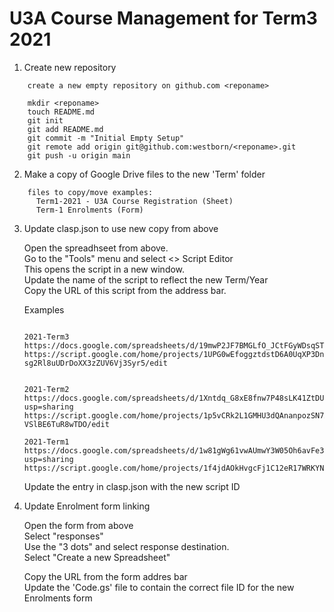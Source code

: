 # U3A Course Management for Term3 2021

1. Create new repository

```
    create a new empty repository on github.com <reponame>

    mkdir <reponame>
    touch README.md
    git init
    git add README.md
    git commit -m "Initial Empty Setup"
    git remote add origin git@github.com:westborn/<reponame>.git
    git push -u origin main
```

2. Make a copy of Google Drive files to the new 'Term' folder

```
    files to copy/move examples:
      Term1-2021 - U3A Course Registration (Sheet)
      Term-1 Enrolments (Form)
```

3.  Update clasp.json to use new copy from above

    Open the spreadhseet from above.  
    Go to the "Tools" menu and select <> Script Editor  
    This opens the script in a new window.  
    Update the name of the script to reflect the new Term/Year  
    Copy the URL of this script from the address bar.

    Examples

    ```

    2021-Term3
    https://docs.google.com/spreadsheets/d/19mwP2JF7BMGLfO_JCtFGyWDsqSTufjeFJIkGuFMOKds/edit#gid=0
    https://script.google.com/home/projects/1UPG0wEfoggztdstD6A0UqXP3DnfZ-sg2Rl8uUDrDoXX3zZUV6Vj3Syr5/edit


    2021-Term2
    https://docs.google.com/spreadsheets/d/1Xntdq_G8xE8fnw7P48sLK41ZtDUjDLVaeX97e1AWoUk/edit?usp=sharing
    https://script.google.com/home/projects/1p5vCRk2L1GMHU3dQAnanpozSN7Amj0SZRJ2oqwgBT-VSlBE6TuR8wTDO/edit

    2021-Term1
    https://docs.google.com/spreadsheets/d/1w81gWg61vwAUmwY3W05Oh6avFe3GSuUGmjXR5u7p6rk/edit?usp=sharing
    https://script.google.com/home/projects/1f4jdAOkHvgcFj1C12eR17WRKYN2kzLV1p5CgQlZQJ3nsRvWS5hXTFuva/edit
    ```

    Update the entry in clasp.json with the new script ID

4.  Update Enrolment form linking

    Open the form from above  
    Select "responses"  
    Use the "3 dots" and select response destination.  
    Select "Create a new Spreadsheet"

    Copy the URL from the form addres bar  
    Update the 'Code.gs' file to contain the correct file ID for the new Enrolments form
